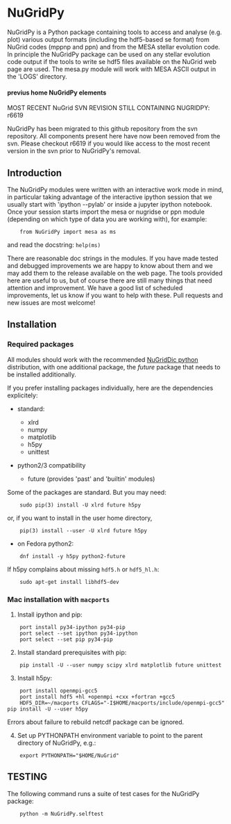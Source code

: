 # NuGridPy

NuGridPy is a Python package containing tools to access and analyse
(e.g. plot) various output formats (including the hdf5-based se
format) from NuGrid codes (mppnp and ppn) and from the MESA stellar
evolution code. In principle the NuGridPy package can be used on any
stellar evolution code output if the tools to write se hdf5 files
available on the NuGrid web page are used.  The mesa.py module will
work with MESA ASCII output in the 'LOGS' directory. 


#### previus home NuGridPy elements
MOST RECENT NuGrid SVN REVISION STILL CONTAINING NUGRIDPY: r6619

NuGridPy has been migrated to this github repository from the svn
repository. All components present here have now been removed from the
svn. Please checkout r6619 if you would like access to the most recent
version in the svn prior to NuGridPy's removal.

## Introduction
The NuGridPy modules were written with an interactive work mode in mind, in particular
taking advantage of the interactive ipython session that we usually
start with 'ipython --pylab' or inside a jupyter ipython notebook.
Once your session starts import the mesa or nugridse or ppn module
(depending on which type of data you are working with), for example:

```
	from NuGridPy import mesa as ms
```
and read the docstring:	`help(ms)`

There are reasonable doc strings in the modules. If you have made tested and debugged improvements we are happy to know about them and we may
add them to the release available on the web page. The tools provided
here are useful to us, but of course there are still many things that
need attention and improvement.  We have a good list of scheduled
improvements, let us know if you want to help with these. 
Pull requests and new issues are most welcome!


## Installation


### Required packages

All modules should work with the recommended [NuGridDic python](https://github.com/NuGrid/NuGridDoc/blob/master/Resources/Python.md) distribution, with one additional package, the _future_ package that needs to be installed additionally. 

If you prefer installing packages individually, here are the dependencies explicitely:

* standard:
  - xlrd
  - numpy
  - matplotlib
  - h5py
  - unittest

* python2/3 compatibility
  - future (provides 'past' and 'builtin' modules)

Some of the packages are standard.  But you may need:

```
	sudo pip(3) install -U xlrd future h5py
```
or, if you want to install in the user home directory,

```
	pip(3) install --user -U xlrd future h5py
```
- on Fedora python2:

```
	dnf install -y h5py python2-future
```

If h5py complains about missing `hdf5.h` or `hdf5_hl.h`:

```
	sudo apt-get install libhdf5-dev
```

### Mac installation with `macports`
1. Install ipython and pip:

```
	port install py34-ipython py34-pip
	port select --set ipython py34-ipython
	port select --set pip py34-pip
```

2. Install standard prerequisites with pip:

```
	pip install -U --user numpy scipy xlrd matplotlib future unittest
```

3. Install h5py:

```
	port install openmpi-gcc5	
	port install hdf5 +hl +openmpi +cxx +fortran +gcc5
	HDF5_DIR=~/macports CFLAGS="-I$HOME/macports/include/openmpi-gcc5" pip install -U --user h5py
```
Errors about failure to rebuild netcdf package can be ignored.

4. Set up PYTHONPATH environment variable to point to the
   parent directory of NuGridPy, e.g.:

```
	export PYTHONPATH="$HOME/NuGrid"
```

## TESTING

The following command runs a suite of test cases for the NuGridPy package:

```
	python -m NuGridPy.selftest
```